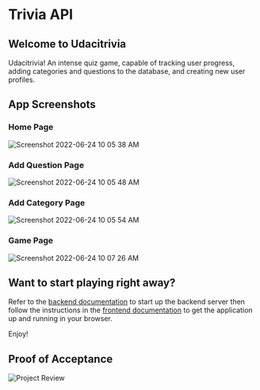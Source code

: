 # Trivia API

## Welcome to Udacitrivia

Udacitrivia! An intense quiz game, capable of tracking user progress, adding categories and questions to the database, and creating new user profiles.

## App Screenshots

### Home Page

![Screenshot 2022-06-24 10 05 38 AM](https://user-images.githubusercontent.com/68448315/175503310-93eda114-2e35-4d59-914c-6dc033947d0c.png)

### Add Question Page

![Screenshot 2022-06-24 10 05 48 AM](https://user-images.githubusercontent.com/68448315/175503350-01aa21de-18a6-4f17-b233-bc9ced324e3f.png)

### Add Category Page

![Screenshot 2022-06-24 10 05 54 AM](https://user-images.githubusercontent.com/68448315/175503403-cad0c71c-7e26-418d-8d2d-7b2fc5b2a9e5.png)

### Game Page

![Screenshot 2022-06-24 10 07 26 AM](https://user-images.githubusercontent.com/68448315/175503427-ecf0f355-eae8-4870-a613-674a53c1139b.png)

## Want to start playing right away?

Refer to the [backend documentation](./backend/README.md) to start up the backend server then follow the instructions in the [frontend documentation](./frontend/README.md) to get the application up and running in your browser.

Enjoy!

## Proof of Acceptance

![Project Review](https://user-images.githubusercontent.com/68448315/175475691-1b337f72-ec25-406f-a384-1d8b3f68761f.png)
